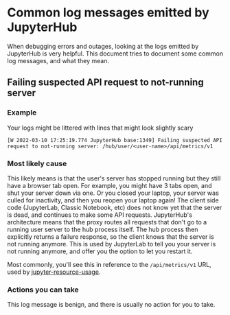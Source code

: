 # Common log messages emitted by JupyterHub

When debugging errors and outages, looking at the logs emitted by
JupyterHub is very helpful. This document tries to document some common
log messages, and what they mean.

## Failing suspected API request to not-running server

### Example

Your logs might be littered with lines that might look slightly scary

```
[W 2022-03-10 17:25:19.774 JupyterHub base:1349] Failing suspected API request to not-running server: /hub/user/<user-name>/api/metrics/v1
```

### Most likely cause

This likely means is that the user's server has stopped running but they
still have a browser tab open. For example, you might have 3 tabs open, and shut
your server down via one. Or you closed your laptop, your server was
culled for inactivity, and then you reopen your laptop again! The
client side code (JupyterLab, Classic Notebook, etc) does not know
yet that the server is dead, and continues to make some API requests.
JupyterHub's architecture means that the proxy routes all requests that
don't go to a running user server to the hub process itself. The hub
process then explicitly returns a failure response, so the client knows
that the server is not running anymore. This is used by JupyterLab to
tell you your server is not running anymore, and offer you the option
to let you restart it.

Most commonly, you'll see this in reference to the `/api/metrics/v1`
URL, used by [jupyter-resource-usage](https://github.com/jupyter-server/jupyter-resource-usage).

### Actions you can take

This log message is benign, and there is usually no action for you to take.
